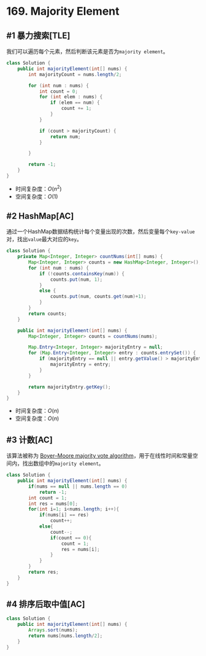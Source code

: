 # 169. Majority Element

## #1 暴力搜索[TLE]

我们可以遍历每个元素，然后判断该元素是否为`majority element`。

```java
class Solution {
    public int majorityElement(int[] nums) {
        int majorityCount = nums.length/2;

        for (int num : nums) {
            int count = 0;
            for (int elem : nums) {
                if (elem == num) {
                    count += 1;
                }
            }

            if (count > majorityCount) {
                return num;
            }

        }

        return -1;    
    }
}
```

- 时间复杂度：$O(n^2)$
- 空间复杂度：$O(1)$

## #2 HashMap[AC]

通过一个HashMap数据结构统计每个变量出现的次数，然后变量每个`key-value`对，找出`value`最大对应的`key`。

```java
class Solution {
    private Map<Integer, Integer> countNums(int[] nums) {
        Map<Integer, Integer> counts = new HashMap<Integer, Integer>();
        for (int num : nums) {
            if (!counts.containsKey(num)) {
                counts.put(num, 1);
            }
            else {
                counts.put(num, counts.get(num)+1);
            }
        }
        return counts;
    }

    public int majorityElement(int[] nums) {
        Map<Integer, Integer> counts = countNums(nums);

        Map.Entry<Integer, Integer> majorityEntry = null;
        for (Map.Entry<Integer, Integer> entry : counts.entrySet()) {
            if (majorityEntry == null || entry.getValue() > majorityEntry.getValue()) {
                majorityEntry = entry;
            }
        }

        return majorityEntry.getKey();
    }
}
```

- 时间复杂度：$O(n)$
- 空间复杂度：$O(n)$

## #3 计数[AC]

该算法被称为 [Boyer–Moore majority vote algorithm](https://www.wikiwand.com/en/Boyer%E2%80%93Moore_majority_vote_algorithm)，用于在线性时间和常量空间内，找出数组中的`majority element`。

```java
class Solution {
    public int majorityElement(int[] nums) {
        if(nums == null || nums.length == 0)
            return -1;
        int count = 1;
        int res = nums[0];
        for(int i=1; i<nums.length; i++){
            if(nums[i] == res)
                count++;
            else{
                count--;
                if(count == 0){
                    count = 1;
                    res = nums[i];
                }
            }
        }
        return res;
    }
}
```

## #4 排序后取中值[AC]

```java
class Solution {
    public int majorityElement(int[] nums) {
        Arrays.sort(nums);
        return nums[nums.length/2];
    }
}
```

